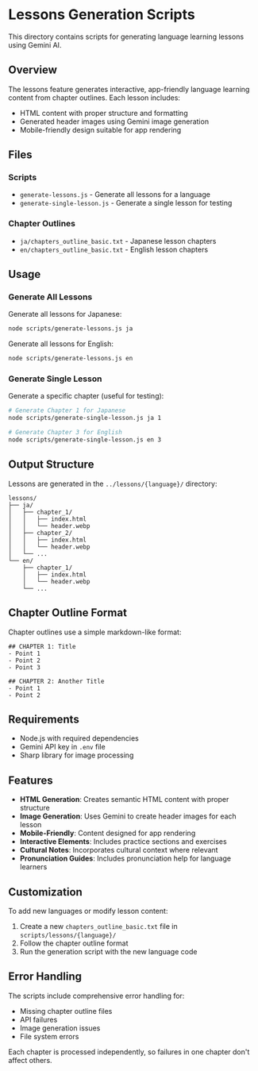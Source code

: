 # Lessons Generation Scripts

This directory contains scripts for generating language learning lessons using Gemini AI.

## Overview

The lessons feature generates interactive, app-friendly language learning content from chapter outlines. Each lesson includes:

- HTML content with proper structure and formatting
- Generated header images using Gemini image generation
- Mobile-friendly design suitable for app rendering

## Files

### Scripts
- `generate-lessons.js` - Generate all lessons for a language
- `generate-single-lesson.js` - Generate a single lesson for testing

### Chapter Outlines
- `ja/chapters_outline_basic.txt` - Japanese lesson chapters
- `en/chapters_outline_basic.txt` - English lesson chapters

## Usage

### Generate All Lessons

Generate all lessons for Japanese:
```bash
node scripts/generate-lessons.js ja
```

Generate all lessons for English:
```bash
node scripts/generate-lessons.js en
```

### Generate Single Lesson

Generate a specific chapter (useful for testing):
```bash
# Generate Chapter 1 for Japanese
node scripts/generate-single-lesson.js ja 1

# Generate Chapter 3 for English
node scripts/generate-single-lesson.js en 3
```

## Output Structure

Lessons are generated in the `../lessons/{language}/` directory:

```
lessons/
├── ja/
│   ├── chapter_1/
│   │   ├── index.html
│   │   └── header.webp
│   ├── chapter_2/
│   │   ├── index.html
│   │   └── header.webp
│   └── ...
└── en/
    ├── chapter_1/
    │   ├── index.html
    │   └── header.webp
    └── ...
```

## Chapter Outline Format

Chapter outlines use a simple markdown-like format:

```
## CHAPTER 1: Title
- Point 1
- Point 2
- Point 3

## CHAPTER 2: Another Title
- Point 1
- Point 2
```

## Requirements

- Node.js with required dependencies
- Gemini API key in `.env` file
- Sharp library for image processing

## Features

- **HTML Generation**: Creates semantic HTML content with proper structure
- **Image Generation**: Uses Gemini to create header images for each lesson
- **Mobile-Friendly**: Content designed for app rendering
- **Interactive Elements**: Includes practice sections and exercises
- **Cultural Notes**: Incorporates cultural context where relevant
- **Pronunciation Guides**: Includes pronunciation help for language learners

## Customization

To add new languages or modify lesson content:

1. Create a new `chapters_outline_basic.txt` file in `scripts/lessons/{language}/`
2. Follow the chapter outline format
3. Run the generation script with the new language code

## Error Handling

The scripts include comprehensive error handling for:
- Missing chapter outline files
- API failures
- Image generation issues
- File system errors

Each chapter is processed independently, so failures in one chapter don't affect others. 